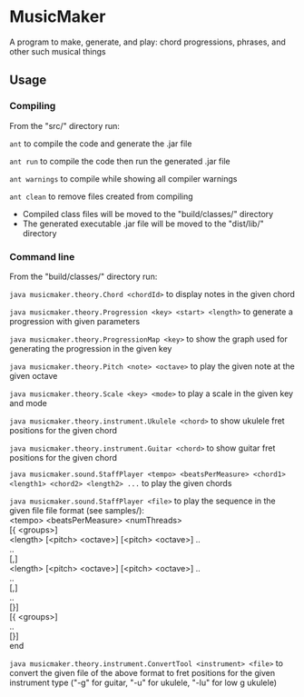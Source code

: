 # MusicMaker

A program to make, generate, and play: chord progressions, phrases, and other such musical things


## Usage

### Compiling
From the "src/" directory run:

`ant` to compile the code and generate the .jar file

`ant run` to compile the code then run the generated .jar file

`ant warnings` to compile while showing all compiler warnings

`ant clean` to remove files created from compiling

- Compiled class files will be moved to the "build/classes/" directory
- The generated executable .jar file will be moved to the "dist/lib/" directory

### Command line
From the "build/classes/" directory run:

`java musicmaker.theory.Chord <chordId>` to display notes in the given chord

`java musicmaker.theory.Progression <key> <start> <length>` to generate a progression with given parameters

`java musicmaker.theory.ProgressionMap <key>` to show the graph used for generating the progression in the given key

`java musicmaker.theory.Pitch <note> <octave>` to play the given note at the given octave

`java musicmaker.theory.Scale <key> <mode>` to play a scale in the given key and mode

`java musicmaker.theory.instrument.Ukulele <chord>` to show ukulele fret positions for the given chord

`java musicmaker.theory.instrument.Guitar <chord>` to show guitar fret positions for the given chord

`java musicmaker.sound.StaffPlayer <tempo> <beatsPerMeasure> <chord1> <length1> <chord2> <length2> ...` to play the given chords

`java musicmaker.sound.StaffPlayer <file>` to play the sequence in the given file
	file format (see samples/):<br>
		\<tempo> \<beatsPerMeasure> \<numThreads><br>
		[{ \<groups>]<br>
		\<length> [\<pitch> \<octave>] [\<pitch> \<octave>] ..<br>
		..<br>
		[,]<br>
		\<length> [\<pitch> \<octave>] [\<pitch> \<octave>] ..<br>
		..<br>
		[,]<br>
		..<br>
		[}]<br>
		[{ \<groups>]<br>
		..<br>
		[}]<br>
		end

`java musicmaker.theory.instrument.ConvertTool <instrument> <file>` to convert the given file of the above format to fret positions for the given instrument type ("-g" for guitar, "-u" for ukulele, "-lu" for low g ukulele)
